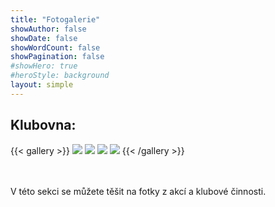```yaml
---
title: "Fotogalerie"
showAuthor: false
showDate: false
showWordCount: false
showPagination: false
#showHero: true
#heroStyle: background
layout: simple
---
```


## Klubovna:

{{< gallery >}}
  <img src="/gallery/klubovna/01.jpg" class="grid-w50" />
  <img src="/gallery/klubovna/02.jpg" class="grid-w50" />
  <img src="/gallery/klubovna/03.jpg" class="grid-w50" />
  <img src="/gallery/klubovna/04.jpg" class="grid-w50" />
{{< /gallery >}}

<br/><br/>
V této sekci se můžete těšit na fotky z akcí a klubové činnosti.